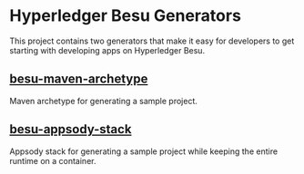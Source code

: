 # Hyperledger Besu Generators

This project contains two generators that make it easy for developers to get starting with developing apps on Hyperledger Besu.

## [besu-maven-archetype](besu-maven-archetype)

Maven archetype for generating a sample project.

## [besu-appsody-stack](besu-appsody-stack)

Appsody stack for generating a sample project while keeping the entire runtime on a container.
